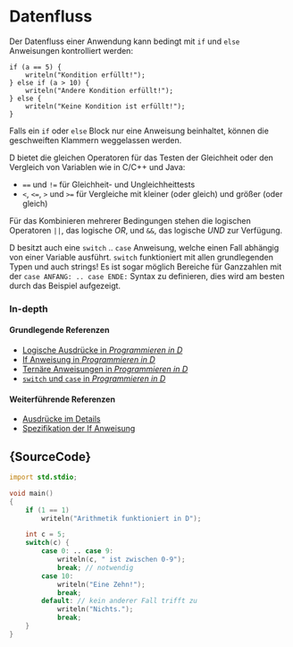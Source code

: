 # Datenfluss

Der Datenfluss einer Anwendung kann bedingt mit `if` und `else` Anweisungen
kontrolliert werden:

    if (a == 5) {
        writeln("Kondition erfüllt!");
    } else if (a > 10) {
        writeln("Andere Kondition erfüllt!");
    } else {
        writeln("Keine Kondition ist erfüllt!");
    }

Falls ein `if` oder `else` Block nur eine Anweisung beinhaltet, können die
geschweiften Klammern weggelassen werden.

D bietet die gleichen Operatoren für das Testen der Gleichheit
oder den Vergleich von Variablen wie in C/C++ und Java:

* `==` und `!=` für Gleichheit- und Ungleichheittests
* `<`, `<=`, `>` und `>=` für Vergleiche mit kleiner (oder gleich) und größer (oder gleich)

Für das Kombinieren mehrerer Bedingungen stehen die logischen Operatoren
`||`, das logische *OR*, und `&&`, das logische *UND* zur Verfügung.

D besitzt auch eine `switch` .. `case` Anweisung, welche einen Fall abhängig
von einer Variable ausführt. `switch` funktioniert mit allen grundlegenden Typen
und auch strings!
Es ist sogar möglich Bereiche für Ganzzahlen mit der `case ANFANG: .. case ENDE:` Syntax
zu definieren, dies wird am besten durch das Beispiel aufgezeigt.

### In-depth

#### Grundlegende Referenzen

- [Logische Ausdrücke in _Programmieren in D_](http://ddili.org/ders/d.en/logical_expressions.html)
- [If Anweisung in _Programmieren in D_](http://ddili.org/ders/d.en/if.html)
- [Ternäre Anweisungen in _Programmieren in D_](http://ddili.org/ders/d.en/ternary.html)
- [`switch` und `case` in _Programmieren in D_](http://ddili.org/ders/d.en/switch_case.html)

#### Weiterführende Referenzen

- [Ausdrücke im Details](https://dlang.org/spec/expression.html)
- [Spezifikation der If Anweisung](https://dlang.org/spec/statement.html#if-statement)

## {SourceCode}

```d
import std.stdio;

void main()
{
    if (1 == 1)
        writeln("Arithmetik funktioniert in D");

    int c = 5;
    switch(c) {
        case 0: .. case 9:
            writeln(c, " ist zwischen 0-9");
            break; // notwendig
        case 10:
            writeln("Eine Zehn!");
            break;
        default: // kein anderer Fall trifft zu
            writeln("Nichts.");
            break;
    }
}
```
